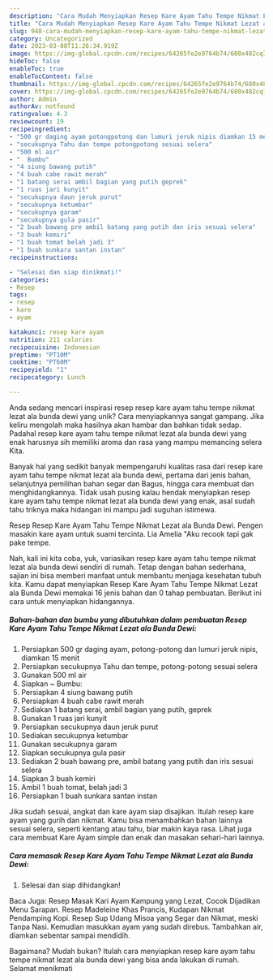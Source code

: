 ```yaml
---
description: "Cara Mudah Menyiapkan Resep Kare Ayam Tahu Tempe Nikmat Lezat ala Bunda Dewi yang Lezat Sekali"
title: "Cara Mudah Menyiapkan Resep Kare Ayam Tahu Tempe Nikmat Lezat ala Bunda Dewi yang Lezat Sekali"
slug: 948-cara-mudah-menyiapkan-resep-kare-ayam-tahu-tempe-nikmat-lezat-ala-bunda-dewi-yang-lezat-sekali
category: Uncategorized
date: 2023-03-08T11:26:34.919Z
image: https://img-global.cpcdn.com/recipes/64265fe2e9764b74/680x482cq70/resep-kare-ayam-tahu-tempe-nikmat-lezat-ala-bunda-dewi-foto-resep-utama.jpg
hideToc: false
enableToc: true
enableTocContent: false
thumbnail: https://img-global.cpcdn.com/recipes/64265fe2e9764b74/680x482cq70/resep-kare-ayam-tahu-tempe-nikmat-lezat-ala-bunda-dewi-foto-resep-utama.jpg
cover: https://img-global.cpcdn.com/recipes/64265fe2e9764b74/680x482cq70/resep-kare-ayam-tahu-tempe-nikmat-lezat-ala-bunda-dewi-foto-resep-utama.jpg
author: Admin
authorAv: notfound
ratingvalue: 4.3
reviewcount: 19
recipeingredient:
- "500 gr daging ayam potongpotong dan lumuri jeruk nipis diamkan 15 menit"
- "secukupnya Tahu dan tempe potongpotong sesuai selera"
- "500 ml air"
- "  Bumbu"
- "4 siung bawang putih"
- "4 buah cabe rawit merah"
- "1 batang serai ambil bagian yang putih geprek"
- "1 ruas jari kunyit"
- "secukupnya daun jeruk purut"
- "secukupnya ketumbar"
- "secukupnya garam"
- "secukupnya gula pasir"
- "2 buah bawang pre ambil batang yang putih dan iris sesuai selera"
- "3 buah kemiri"
- "1 buah tomat belah jadi 3"
- "1 buah sunkara santan instan"
recipeinstructions:

- "Selesai dan siap dinikmati!"
categories:
- Resep
tags:
- resep
- kare
- ayam

katakunci: resep kare ayam 
nutrition: 211 calories
recipecuisine: Indonesian
preptime: "PT10M"
cooktime: "PT60M"
recipeyield: "1"
recipecategory: Lunch

---
```





Anda sedang mencari inspirasi resep resep kare ayam tahu tempe nikmat lezat ala bunda dewi yang unik? Cara menyiapkannya sangat gampang. Jika keliru mengolah maka hasilnya akan hambar dan bahkan tidak sedap. Padahal resep kare ayam tahu tempe nikmat lezat ala bunda dewi yang enak harusnya sih memiliki aroma dan rasa yang mampu memancing selera Kita.





Banyak hal yang sedikit banyak mempengaruhi kualitas rasa dari resep kare ayam tahu tempe nikmat lezat ala bunda dewi, pertama dari jenis bahan, selanjutnya pemilihan bahan segar dan Bagus, hingga cara membuat dan menghidangkannya. Tidak usah pusing kalau hendak menyiapkan resep kare ayam tahu tempe nikmat lezat ala bunda dewi yang enak,      asal sudah tahu triknya maka hidangan ini mampu jadi suguhan istimewa.














Resep Resep Kare Ayam Tahu Tempe Nikmat Lezat ala Bunda Dewi. Pengen masakin kare ayam untuk suami tercinta. Lia Amelia &#34;Aku recook tapi gak pake tempe.






Nah, kali ini kita coba, yuk, variasikan resep kare ayam tahu tempe nikmat lezat ala bunda dewi sendiri di rumah. Tetap dengan bahan sederhana, sajian ini bisa memberi manfaat untuk membantu menjaga kesehatan tubuh kita. Kamu dapat menyiapkan Resep Kare Ayam Tahu Tempe Nikmat Lezat ala Bunda Dewi memakai 16 jenis bahan dan 0 tahap pembuatan. Berikut ini cara untuk menyiapkan hidangannya.

<!--inarticleads1-->

##### Bahan-bahan dan bumbu yang dibutuhkan dalam pembuatan Resep Kare Ayam Tahu Tempe Nikmat Lezat ala Bunda Dewi:

1. Persiapkan 500 gr daging ayam, potong-potong dan lumuri jeruk nipis, diamkan 15 menit
1. Persiapkan secukupnya Tahu dan tempe, potong-potong sesuai selera
1. Gunakan 500 ml air
1. Siapkan  ~ Bumbu:
1. Persiapkan 4 siung bawang putih
1. Persiapkan 4 buah cabe rawit merah
1. Sediakan 1 batang serai, ambil bagian yang putih, geprek
1. Gunakan 1 ruas jari kunyit
1. Persiapkan secukupnya daun jeruk purut
1. Sediakan secukupnya ketumbar
1. Gunakan secukupnya garam
1. Siapkan secukupnya gula pasir
1. Sediakan 2 buah bawang pre, ambil batang yang putih dan iris sesuai selera
1. Siapkan 3 buah kemiri
1. Ambil 1 buah tomat, belah jadi 3
1. Persiapkan 1 buah sunkara santan instan


Jika sudah sesuai, angkat dan kare ayam siap disajikan. Itulah resep kare ayam yang gurih dan nikmat. Kamu bisa menambahkan bahan lainnya sesuai selera, seperti kentang atau tahu, biar makin kaya rasa. Lihat juga cara membuat Kare Ayam simple dan enak dan masakan sehari-hari lainnya. 

<!--inarticleads2-->

##### Cara memasak Resep Kare Ayam Tahu Tempe Nikmat Lezat ala Bunda Dewi:


1. Selesai dan siap dihidangkan!

Baca Juga: Resep Masak Kari Ayam Kampung yang Lezat, Cocok Dijadikan Menu Sarapan. Resep Madeleine Khas Prancis, Kudapan Nikmat Pendamping Kopi. Resep Sup Udang Misoa yang Segar dan Nikmat, meski Tanpa Nasi. Kemudian masukkan ayam yang sudah direbus. Tambahkan air, diamkan sebentar sampai mendidih. 

Bagaimana? Mudah bukan? Itulah cara menyiapkan resep kare ayam tahu tempe nikmat lezat ala bunda dewi yang bisa anda lakukan di rumah. Selamat menikmati
